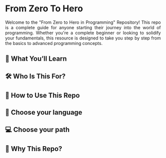 # From Zero To Hero
<p align="justify">Welcome to the "From Zero to Hero in Programming" Repository!
This repo is a complete guide for anyone starting their journey into the world of programming. Whether you're a complete beginner or looking to solidify your fundamentals, this resource is designed to take you step by step from the basics to advanced programming concepts. </p>

## 🚀 What You’ll Learn

## 🛠️ Who Is This For?

## 🎯 How to Use This Repo

## 👾 Choose your language

## 💻 Choose your path

## 🌟 Why This Repo?
